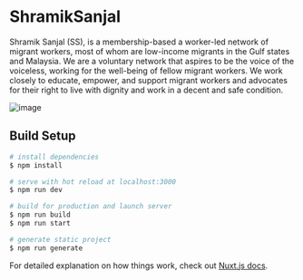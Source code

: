 # ShramikSanjal


Shramik Sanjal (SS), is a membership-based a worker-led network of migrant workers, most of whom are low-income migrants in the Gulf states and Malaysia. We are a voluntary network that aspires to be the voice of the voiceless, working for the well-being of fellow migrant workers. We work closely to educate, empower, and support migrant workers and advocates for their right to live with dignity and work in a decent and safe condition.

![image](https://user-images.githubusercontent.com/25634165/112479050-c08fdb80-8d9c-11eb-9c7a-cd5b9b087511.png)


## Build Setup

``` bash
# install dependencies
$ npm install

# serve with hot reload at localhost:3000
$ npm run dev

# build for production and launch server
$ npm run build
$ npm run start

# generate static project
$ npm run generate
```

For detailed explanation on how things work, check out [Nuxt.js docs](https://nuxtjs.org).
